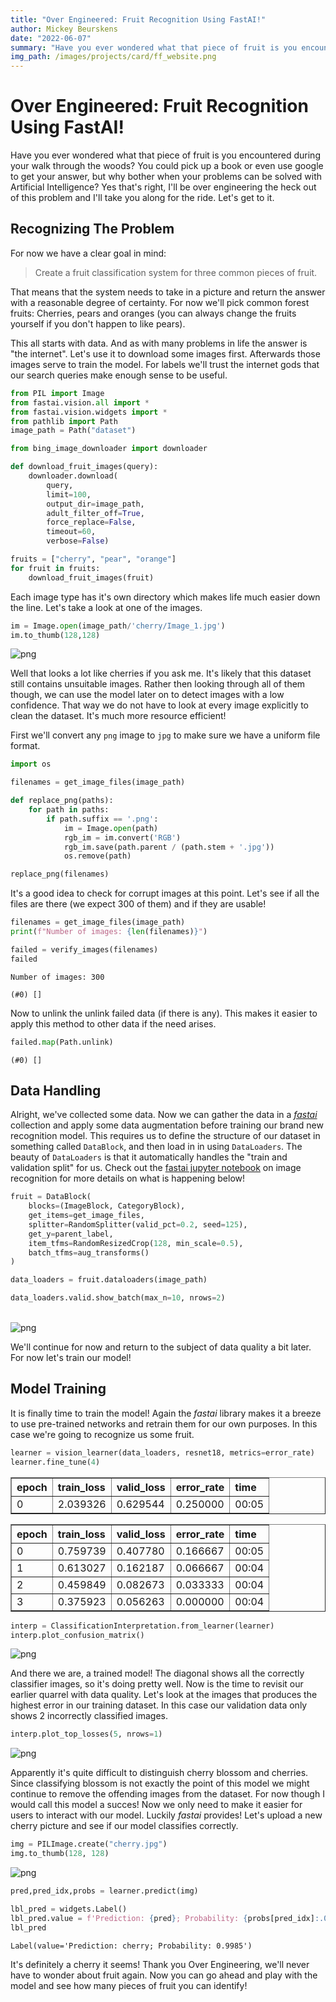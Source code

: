 ```yaml
---
title: "Over Engineered: Fruit Recognition Using FastAI!"
author: Mickey Beurskens
date: "2022-06-07"
summary: "Have you ever wondered what that piece of fruit is you encountered during your walk through the woods?"
img_path: /images/projects/card/ff_website.png
---
```

# Over Engineered: Fruit Recognition Using FastAI!

Have you ever wondered what that piece of fruit is you encountered during your walk through the woods? You could pick up a book or even use google to get your answer, but why bother when your problems can be solved with Artificial Intelligence? Yes that's right, I'll be over engineering the heck out of this problem and I'll take you along for the ride. Let's get to it.

## Recognizing The Problem
For now we have a clear goal in mind: 

> Create a fruit classification system for three common pieces of fruit. 

That means that the system needs to take in a picture and return the answer with a reasonable degree of certainty. For now we'll pick common forest fruits: Cherries, pears and oranges (you can always change the fruits yourself if you don't happen to like pears).

This all starts with data. And as with many problems in life the answer is "the internet". Let's use it to download some images first. Afterwards those images serve to train the model. For labels we'll trust the internet gods that our search queries make enough sense to be useful.


```python
from PIL import Image
from fastai.vision.all import *
from fastai.vision.widgets import *
from pathlib import Path
image_path = Path("dataset")
```


```python
from bing_image_downloader import downloader

def download_fruit_images(query):
    downloader.download(
        query, 
        limit=100,
        output_dir=image_path,
        adult_filter_off=True,
        force_replace=False,
        timeout=60,
        verbose=False)

fruits = ["cherry", "pear", "orange"]
for fruit in fruits:
    download_fruit_images(fruit)
```

Each image type has it's own directory which makes life much easier down the line. Let's take a look at one of the images.


```python
im = Image.open(image_path/'cherry/Image_1.jpg')
im.to_thumb(128,128)
```

![png](/images/projects/fruit_recognition_post_files/fruit_recognition_post_4_0.png)
    

Well that looks a lot like cherries if you ask me. It's likely that this dataset still contains unsuitable images. Rather then looking through all of them though, we can use the model later on to detect images with a low confidence. That way we do not have to look at every image explicitly to clean the dataset. It's much more resource efficient!

First we'll convert any `png` image to `jpg` to make sure we have a uniform file format.


```python
import os

filenames = get_image_files(image_path)

def replace_png(paths):
    for path in paths:
        if path.suffix == '.png':
            im = Image.open(path)
            rgb_im = im.convert('RGB')
            rgb_im.save(path.parent / (path.stem + '.jpg'))
            os.remove(path)

replace_png(filenames)
```

It's a good idea to check for corrupt images at this point. Let's see if all the files are there (we expect 300 of them) and if they are usable!


```python
filenames = get_image_files(image_path)
print(f"Number of images: {len(filenames)}")

failed = verify_images(filenames)
failed
```

    Number of images: 300

    (#0) []

Now to unlink the unlink failed data (if there is any). This makes it easier to apply this method to other data if the need arises. 


```python
failed.map(Path.unlink)
```


    (#0) []

## Data Handling

Alright, we've collected some data. Now we can gather the data in a [_fastai_ ](https://www.fast.ai) collection and apply some data augmentation before training our brand new recognition model. This requires us to define the structure of our dataset in something called `DataBlock`, and then load in in using `DataLoaders`. The beauty of `DataLoaders` is that it automatically handles the "train and validation split" for us. Check out the [fastai jupyter notebook](https://github.com/fastai/fastbook/blob/master/02_production.ipynb) on image recognition for more details on what is happening below!


```python
fruit = DataBlock(
    blocks=(ImageBlock, CategoryBlock),
    get_items=get_image_files,
    splitter=RandomSplitter(valid_pct=0.2, seed=125),
    get_y=parent_label,
    item_tfms=RandomResizedCrop(128, min_scale=0.5),
    batch_tfms=aug_transforms()
)
```


```python
data_loaders = fruit.dataloaders(image_path)
```


```python
data_loaders.valid.show_batch(max_n=10, nrows=2)
```


​    
![png](/images/projects/fruit_recognition_post_files/fruit_recognition_post_14_0.png)
​    


We'll continue for now and return to the subject of data quality a bit later. For now let's train our model!

## Model Training

It is finally time to train the model! Again the _fastai_ library makes it a breeze to use pre-trained networks and retrain them for our own purposes. In this case we're going to recognize us some fruit.


```python
learner = vision_learner(data_loaders, resnet18, metrics=error_rate)
learner.fine_tune(4)
```

<table border="1" class="dataframe">
  <thead>
    <tr style="text-align: left;">
      <th>epoch</th>
      <th>train_loss</th>
      <th>valid_loss</th>
      <th>error_rate</th>
      <th>time</th>
    </tr>
  </thead>
  <tbody>
    <tr>
      <td>0</td>
      <td>2.039326</td>
      <td>0.629544</td>
      <td>0.250000</td>
      <td>00:05</td>
    </tr>
  </tbody>
</table>
<table border="1" class="dataframe">
  <thead>
    <tr style="text-align: left;">
      <th>epoch</th>
      <th>train_loss</th>
      <th>valid_loss</th>
      <th>error_rate</th>
      <th>time</th>
    </tr>
  </thead>
  <tbody>
    <tr>
      <td>0</td>
      <td>0.759739</td>
      <td>0.407780</td>
      <td>0.166667</td>
      <td>00:05</td>
    </tr>
    <tr>
      <td>1</td>
      <td>0.613027</td>
      <td>0.162187</td>
      <td>0.066667</td>
      <td>00:04</td>
    </tr>
    <tr>
      <td>2</td>
      <td>0.459849</td>
      <td>0.082673</td>
      <td>0.033333</td>
      <td>00:04</td>
    </tr>
    <tr>
      <td>3</td>
      <td>0.375923</td>
      <td>0.056263</td>
      <td>0.000000</td>
      <td>00:04</td>
    </tr>
  </tbody>
</table>

```python
interp = ClassificationInterpretation.from_learner(learner)
interp.plot_confusion_matrix()
```


![png](/images/projects/fruit_recognition_post_files/fruit_recognition_post_18_4.png)
    


And there we are, a trained model! The diagonal shows all the correctly classifier images, so it's doing pretty well. Now is the time to revisit our earlier quarrel with data quality. Let's look at the images that produces the highest error in our training dataset. In this case our validation data only shows 2 incorrectly classified images. 


```python
interp.plot_top_losses(5, nrows=1)
```


![png](/images/projects/fruit_recognition_post_files/fruit_recognition_post_20_2.png)
    


Apparently it's quite difficult to distinguish cherry blossom and cherries. Since classifying blossom is not exactly the point of this model we might continue to remove the offending images from the dataset. For now though I would call this model a succes! Now we only need to make it easier for users to interact with our model. Luckily _fastai_ provides! Let's upload a new cherry picture and see if our model classifies correctly.


```python
img = PILImage.create("cherry.jpg")
img.to_thumb(128, 128)
```


![png](/images/projects/fruit_recognition_post_files/fruit_recognition_post_22_0.png)
    


```python
pred,pred_idx,probs = learner.predict(img)
```

```python
lbl_pred = widgets.Label()
lbl_pred.value = f'Prediction: {pred}; Probability: {probs[pred_idx]:.04f}'
lbl_pred
```


    Label(value='Prediction: cherry; Probability: 0.9985')


It's definitely a cherry it seems! Thank you Over Engineering, we'll never have to wonder about fruit again. Now you can go ahead and play with the model and see how many pieces of fruit you can identify!
